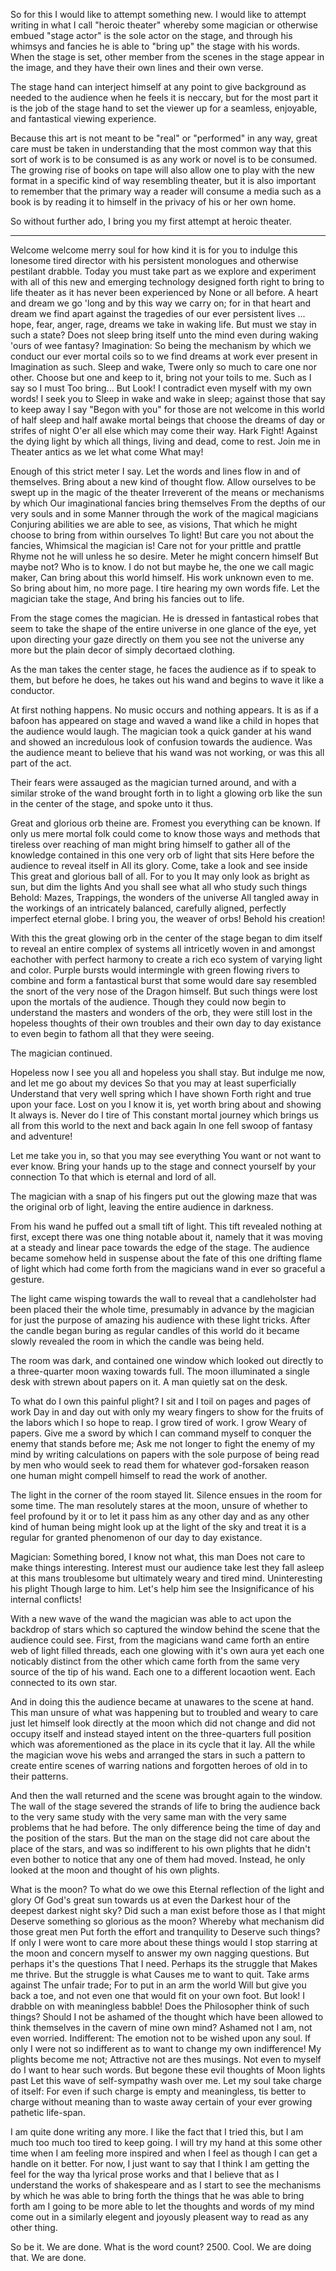 So for this I would like to attempt something new. I would like to attempt
writing in what I call "heroic theater" whereby some magician or otherwise
embued "stage actor" is the sole actor on the stage, and through his whimsys
and fancies he is able to "bring up" the stage with his words. When the stage
is set, other member from the scenes in the stage appear in the image, and they
have their own lines and their own verse.

The stage hand can interject himself at any point to give background as needed
to the audience when he feels it is neccary, but for the most part it is the
job of the stage hand to set the viewer up for a seamless, enjoyable, and
fantastical viewing experience.

Because this art is not meant to be "real" or "performed" in any way, great
care must be taken in understanding that the most common way that this sort of
work is to be consumed is as any work or novel is to be consumed. The growing
rise of books on tape will also allow one to play with the new format in a
specific kind of way resembling theater, but it is also important to remember
that the primary way a reader will consume a media such as a book is by reading
it to himself in the privacy of his or her own home.

So without further ado, I bring you my first attempt at heroic theater.

---

Welcome welcome merry soul for how kind
it is for you to indulge this lonesome
tired director with his persistent
monologues and otherwise pestilant
drabble. Today you must take part as we
explore and experiment with all of
this new and emerging technology
designed forth right to bring to life theater
as it has never been experienced by
None or all before. A heart and dream we
go 'long and by this way we carry on;
for in that heart and dream we find apart
against the tragedies of our ever
persistent lives ... hope, fear, anger, rage, dreams
we take in waking life. But must we stay
in such a state? Does not sleep bring itself
unto the mind even during waking 'ours
of wee fantasy? Imagination:
So being the mechanism by which we
conduct our ever mortal coils so to
we find dreams at work ever present in
Imagination as such. Sleep and wake,
Twere only so much to care one nor other.
Choose but one and keep to it, bring not your
toils to me. Such as I say so I must
Too bring... But Look! I contradict even
myself with my own words! I seek you to
Sleep in wake and wake in sleep; against those
that say to keep away I say "Begon with you"
for those are not welcome in this world of
half sleep and half awake mortal beings
that choose the dreams of day or strifes of night
O'er all else which may come their way. Hark Fight!
Against the dying light by which all things,
living and dead, come to rest. Join me in
Theater antics as we let what come
What may!

Enough of this strict meter I say.
Let the words and lines flow in and of themselves.
Bring about a new kind of thought flow.
Allow ourselves to be swept up in the magic of the theater
Irreverent of the means or mechanisms by which
Our imaginational fancies bring themselves
From the depths of our very souls and in some
Manner through the work of the magical magicians
Conjuring abilities we are able to see, as visions,
That which he might choose to bring from within ourselves
To light! But care you not about the fancies,
Whimsical the magician is! Care not for your prittle and prattle
Rhyme not he will unless he so desire.
Meter he might concern himself
But maybe not? Who is to know.
I do not but maybe he, the one we call magic maker,
Can bring about this world himself.
His work unknown even to me.
So bring about him, no more page.
I tire hearing my own words fife.
Let the magician take the stage,
And bring his fancies out to life.

From the stage comes the magician. He is dressed in fantastical robes that seem
to take the shape of the entire universe in one glance of the eye, yet upon
directing your gaze directly on them you see not the universe any more but the
plain decor of simply decortaed clothing.

As the man takes the center stage, he faces the audience as if to speak to
them, but before he does, he takes out his wand and begins to wave it like a
conductor.

At first nothing happens. No music occurs and nothing appears. It is as if a
bafoon has appeared on stage and waved a wand like a child in hopes that the
audience would laugh. The magician took a quick gander at his wand and showed
an incredulous look of confusion towards the audience. Was the audience meant
to believe that his wand was not working, or was this all part of the act.

Their fears were assauged as the magician turned around, and with a similar
stroke of the wand brought forth in to light a glowing orb like the sun in the
center of the stage, and spoke unto it thus.

Great and glorious orb theine are.
Fromest you everything can be known.
If only us mere mortal folk could come to know
those ways and methods that tireless over reaching of man
might bring himself to gather all of the knowledge contained
in this one very orb of light that sits
Here before the audience to reveal itself in
All its glory. Come, take a look and see inside
This great and glorious ball of all. For to you
It may only look as bright as sun, but dim the lights
And you shall see what all who study such things
Behold: Mazes, Trappings, the wonders of the universe
All tangled away in the workings of an intricately balanced,
carefully aligned, perfectly imperfect eternal globe.
I bring you, the weaver of orbs! Behold his creation!

With this the great glowing orb in the center of the stage began to dim itself
to reveal an entire complex of systems all intricetly woven in and amongst
eachother with perfect harmony to create a rich eco system of varying light and
color. Purple bursts would intermingle with green flowing rivers to combine and
form a fantastical burst that some would dare say resembled the snort of the
very nose of the Dragon himself. But such things were lost upon the mortals of
the audience. Though they could now begin to understand the masters and wonders
of the orb, they were still lost in the hopeless thoughts of their own troubles
and their own day to day existance to even begin to fathom all that they were
seeing.

The magician continued.

Hopeless now I see you all and hopeless you shall stay.
But indulge me now, and let me go about my devices
So that you may at least superficially
Understand that very well spring which I have shown
Forth right and true upon your face. Lost on you
I know it is, yet worth bring about and showing
It always is. Never do I tire of
This constant mortal journey which brings us
all from this world to the next and back again
In one fell swoop of fantasy and adventure!

Let me take you in, so that you may see everything
You want or not want to ever know. Bring your hands
up to the stage and connect yourself by your connection
To that which is eternal and lord of all.

The magician with a snap of his fingers put out the glowing maze that was the
original orb of light, leaving the entire audience in darkness.

From his wand he puffed out a small tift of light. This tift revealed nothing
at first, except there was one thing notable about it, namely that it was
moving at a steady and linear pace towards the edge of the stage. The audience
became somehow held in suspense about the fate of this one drifting flame of
light which had come forth from the magicians wand in ever so graceful a
gesture.

The light came wisping towards the wall to reveal that a candleholster had been
placed their the whole time, presumably in advance by the magician for just the
purpose of amazing his audience with these light tricks. After the candle began
buring as regular candles of this world do it became slowly revealed the room
in which the candle was being held.

The room was dark, and contained one window which looked out directly to a
three-quarter moon waxing towards full. The moon illuminated a single desk with
strewn about papers on it. A man quietly sat on the desk.

To what do I own this painful plight?
I sit and I toil on pages and pages of work
Day in and day out with only my weary fingers
to show for the fruits of the labors which I
so hope to reap. I grow tired of work. I grow
Weary of papers. Give me a sword by which I can command
myself to conquer the enemy that stands before me;
Ask me not longer to fight the enemy of my mind
by writing calculations on papers with the sole
purpose of being read by men who would seek
to read them for whatever god-forsaken reason
one human might compell himself to read
the work of another.

The light in the corner of the room stayed lit. Silence ensues in the room for
some time. The man resolutely stares at the moon, unsure of whether to feel
profound by it or to let it pass him as any other day and as any other kind of
human being might look up at the light of the sky and treat it is a regular for
granted phenomenon of our day to day existance.

Magician:
Something bored, I know not what, this man
Does not care to make things interesting.
Interest must our audience take lest they
fall asleep at this mans troublesome but ultimately
weary and tired mind. Uninteresting his plight
Though large to him. Let's help him see the
Insignificance of his internal conflicts!

With a new wave of the wand the magician was able to act upon the backdrop of
stars which so captured the window behind the scene that the audience could
see. First, from the magicians wand came forth an entire web of light filled
threads, each one glowing with it's own aura yet each one noticably distinct
from the other which came forth from the same very source of the tip of his
wand. Each one to a different locaotion went. Each connected to its own star.

And in doing this the audience became at unawares to the scene at hand. This
man unsure of what was happening but to troubled and weary to care just let
himself look directly at the moon which did not change and did not occupy
itself and instead stayed intent on the three-quarters full position which was
aforementioned as the place in its cycle that it lay. All the while the
magician wove his webs and arranged the stars in such a pattern to create
entire scenes of warring nations and forgotten heroes of old in to their
patterns.

And then the wall returned and the scene was brought again to the window. The
wall of the stage severed the strands of life to bring the audience back to the
very same study with the very same man with the very same problems that he had
before. The only difference being the time of day and the position of the
stars. But the man on the stage did not care about the place of the stars, and
was so indifferent to his own plights that he didn't even bother to notice that
any one of them had moved. Instead, he only looked at the moon and thought of
his own plights.

What is the moon? To what do we owe this
Eternal reflection of the light and glory
Of God's great sun towards us at even the
Darkest hour of the deepest darkest night sky?
Did such a man exist before those as I that might
Deserve something so glorious as the moon?
Whereby what mechanism did those great men
Put forth the effort and tranquility to
Deserve such things? If only I were wont to care
more about these things would I stop starring at
the moon and concern myself to answer my own
nagging questions. But perhaps it's the questions
That I need. Perhaps its the struggle that
Makes me thrive. But the struggle is what
Causes me to want to quit. Take arms against
The unfair trade; For to put in an arm the world
Will but give you back a toe, and not even one
that would fit on your own foot. But look! I
drabble on with meaningless babble! Does the
Philosopher think of such things? Should I not
be ashamed of the thought which have been allowed
to think themselves in the cavern of mine own mind?
Ashamed not I am, not even worried. Indifferent:
The emotion not to be wished upon any soul.
If only I were not so indifferent as to want
to change my own indifference! My plights
become me not; Attractive not are thes musings.
Not even to myself do I want to hear such words.
But begone these evil thoughts of Moon lights past
Let this wave of self-sympathy wash over me.
Let my soul take charge of itself: For even if
such charge is empty and meaningless, tis better
to charge without meaning than to waste away certain
of your ever growing pathetic life-span.

I am quite done writing any more. I like the fact that I tried this, but I am
much too much too tired to keep going. I will try my hand at this some other
time when I am feeling more inspired and when I feel as though I can get a
handle on it better. For now, I just want to say that I think I am getting the
feel for the way tha lyrical prose works and that I believe that as I
understand the works of shakespeare and as I start to see the mechanisms by
which he was able to bring forth the things that he was able to bring forth am
I going to be more able to let the thoughts and words of my mind come out in a
similarly elegent and joyously pleasent way to read as any other thing.

So be it. We are done. What is the word count? 2500. Cool. We are doing that.
We are done.


